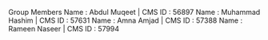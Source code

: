 Group Members
Name : Abdul Muqeet | CMS ID : 56897
Name : Muhammad Hashim | CMS ID : 57631
Name : Amna Amjad | CMS ID : 57388
Name : Rameen Naseer | CMS ID : 57994
